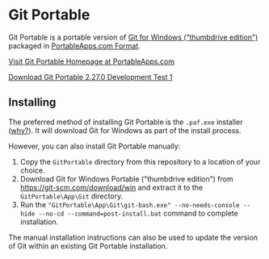 # Git Portable

Git Portable is a portable version of [Git for Windows ("thumbdrive edition")](https://git-scm.com/) packaged in [PortableApps.com Format](http://portableapps.com/about/what_is_a_portable_app).

[Visit Git Portable Homepage at PortableApps.com](https://portableapps.com/node/34685)

[Download Git Portable 2.27.0 Development Test 1](https://github.com/sheabunge/GitPortable/releases/latest)

## Installing

The preferred method of installing Git Portable is the `.paf.exe` installer ([why?](https://portableapps.com/about/what_is_a_portable_app#whypaf)). It will download Git for Windows as part of the install process.

However, you can also install Git Portable manually:

1. Copy the `GitPortable` directory from this repository to a location of your choice.
2. Download Git for Windows Portable ("thumbdrive edition") from <https://git-scm.com/download/win> and extract it to the `GitPortable\App\Git` directory.
3. Run the `"GitPortable\App\Git\git-bash.exe" --no-needs-console --hide --no-cd --command=post-install.bat` command to complete installation.

The manual installation instructions can also be used to update the version of Git within an existing Git Portable installation.
